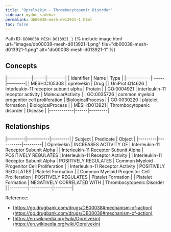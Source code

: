 ```yaml
---
title: "Oprelvekin - Thrombocytopenic Disorder"
sidebar: mydoc_sidebar
permalink: db00038-mesh-d013921-1.html
toc: false 
---
```



Path ID: `DB00038_MESH_D013921_1`
{% include image.html url="images/db00038-mesh-d013921-1.png" file="db00038-mesh-d013921-1.png" alt="db00038-mesh-d013921-1" %}

## Concepts

|------------|------|---------|
| Identifier | Name | Type    |
|------------|------|---------|
| MESH:C105308 | oprelvekin | Drug |
| UniProt:Q14626 | Interleukin-11 receptor subunit alpha | Protein |
| GO:0004921 | interleukin-11 receptor activity | MolecularActivity |
| GO:0035726 | common myeloid progenitor cell proliferation | BiologicalProcess |
| GO:0030220 | platelet formation | BiologicalProcess |
| MESH:D013921 | Thrombocytopenic disorder | Disease |
|------------|------|---------|

## Relationships

|---------|-----------|---------|
| Subject | Predicate | Object  |
|---------|-----------|---------|
| Oprelvekin | INCREASES ACTIVITY OF | Interleukin-11 Receptor Subunit Alpha |
| Interleukin-11 Receptor Subunit Alpha | POSITIVELY REGULATES | Interleukin-11 Receptor Activity |
| Interleukin-11 Receptor Subunit Alpha | POSITIVELY REGULATES | Common Myeloid Progenitor Cell Proliferation |
| Interleukin-11 Receptor Activity | POSITIVELY REGULATES | Platelet Formation |
| Common Myeloid Progenitor Cell Proliferation | POSITIVELY REGULATES | Platelet Formation |
| Platelet Formation | NEGATIVELY CORRELATED WITH | Thrombocytopenic Disorder |
|---------|-----------|---------|

Reference: 
  - [https://go.drugbank.com/drugs/DB00038#mechanism-of-action](https://go.drugbank.com/drugs/DB00038#mechanism-of-action)
  - [https://en.wikipedia.org/wiki/Oprelvekin](https://en.wikipedia.org/wiki/Oprelvekin)

